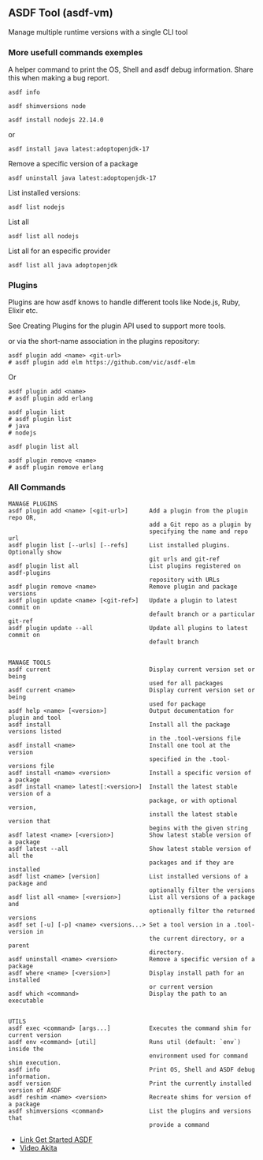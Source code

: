  ## ASDF Tool (asdf-vm)
Manage multiple runtime versions with a single CLI tool

### More usefull commands exemples

A helper command to print the OS, Shell and asdf debug information. Share this when making a bug report.
```
asdf info
```

```
asdf shimversions node
```

```
asdf install nodejs 22.14.0
```

or

```
asdf install java latest:adoptopenjdk-17
```

Remove a specific version of a package
```
asdf uninstall java latest:adoptopenjdk-17
```

List installed versions:

```
asdf list nodejs
```

List all 

```
asdf list all nodejs
```

List all for an especific provider

```
asdf list all java adoptopenjdk
```

### Plugins
Plugins are how asdf knows to handle different tools like Node.js, Ruby, Elixir etc.

See Creating Plugins for the plugin API used to support more tools.

or via the short-name association in the plugins repository:

```
asdf plugin add <name> <git-url>
# asdf plugin add elm https://github.com/vic/asdf-elm
```
Or

```
asdf plugin add <name>
# asdf plugin add erlang
```


```
asdf plugin list
# asdf plugin list
# java
# nodejs
```

```
asdf plugin list all
```


```
asdf plugin remove <name>
# asdf plugin remove erlang
```

### All Commands
```
MANAGE PLUGINS
asdf plugin add <name> [<git-url>]      Add a plugin from the plugin repo OR,
                                        add a Git repo as a plugin by
                                        specifying the name and repo url
asdf plugin list [--urls] [--refs]      List installed plugins. Optionally show
                                        git urls and git-ref
asdf plugin list all                    List plugins registered on asdf-plugins
                                        repository with URLs
asdf plugin remove <name>               Remove plugin and package versions
asdf plugin update <name> [<git-ref>]   Update a plugin to latest commit on
                                        default branch or a particular git-ref
asdf plugin update --all                Update all plugins to latest commit on
                                        default branch


MANAGE TOOLS
asdf current                            Display current version set or being
                                        used for all packages
asdf current <name>                     Display current version set or being
                                        used for package
asdf help <name> [<version>]            Output documentation for plugin and tool
asdf install                            Install all the package versions listed
                                        in the .tool-versions file
asdf install <name>                     Install one tool at the version
                                        specified in the .tool-versions file
asdf install <name> <version>           Install a specific version of a package
asdf install <name> latest[:<version>]  Install the latest stable version of a
                                        package, or with optional version,
                                        install the latest stable version that
                                        begins with the given string
asdf latest <name> [<version>]          Show latest stable version of a package
asdf latest --all                       Show latest stable version of all the
                                        packages and if they are installed
asdf list <name> [version]              List installed versions of a package and
                                        optionally filter the versions
asdf list all <name> [<version>]        List all versions of a package and
                                        optionally filter the returned versions
asdf set [-u] [-p] <name> <versions...> Set a tool version in a .tool-version in
                                        the current directory, or a parent
                                        directory.
asdf uninstall <name> <version>         Remove a specific version of a package
asdf where <name> [<version>]           Display install path for an installed
                                        or current version
asdf which <command>                    Display the path to an executable


UTILS
asdf exec <command> [args...]           Executes the command shim for current version
asdf env <command> [util]               Runs util (default: `env`) inside the
                                        environment used for command shim execution.
asdf info                               Print OS, Shell and ASDF debug information.
asdf version                            Print the currently installed version of ASDF
asdf reshim <name> <version>            Recreate shims for version of a package
asdf shimversions <command>             List the plugins and versions that
                                        provide a command
```


- [Link Get Started ASDF](https://asdf-vm.com/#/core-manage-asdf-vm)
- [Video Akita](https://youtu.be/epiyExCyb2s?t=2588)